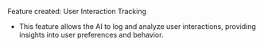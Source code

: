 Feature created: User Interaction Tracking
- This feature allows the AI to log and analyze user interactions, providing insights into user preferences and behavior.
